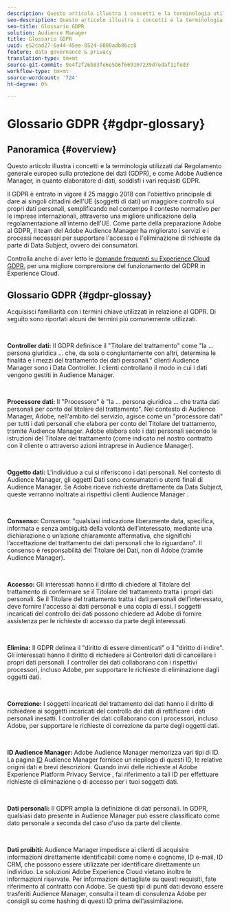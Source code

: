 ```yaml
---
description: Questo articolo illustra i concetti e la terminologia utilizzati dal Regolamento generale europeo sulla protezione dei dati (GDPR), e come  Adobe Audience Manager, in quanto elaboratore di dati, soddisfi i vari requisiti GDPR.
seo-description: Questo articolo illustra i concetti e la terminologia utilizzati dal Regolamento generale europeo sulla protezione dei dati (GDPR), e come  Adobe Audience Manager, in quanto elaboratore di dati, soddisfi i vari requisiti GDPR.
seo-title: Glossario GDPR
solution: Audience Manager
title: Glossario GDPR
uuid: e52cad27-6a44-45ee-8524-6080adb86cc8
feature: data governance & privacy
translation-type: tm+mt
source-git-commit: 9e4f2f26b83fe6e5b6f669107239d7edaf11fed3
workflow-type: tm+mt
source-wordcount: '724'
ht-degree: 0%

---
```



# Glossario GDPR {#gdpr-glossary}

## Panoramica {#overview}

Questo articolo illustra i concetti e la terminologia utilizzati dal Regolamento generale europeo sulla protezione dei dati (GDPR), e come  Adobe Audience Manager, in quanto elaboratore di dati, soddisfi i vari requisiti GDPR.

Il GDPR è entrato in vigore il 25 maggio 2018 con l&#39;obiettivo principale di dare ai singoli cittadini dell&#39;UE (soggetti di dati) un maggiore controllo sui propri dati personali, semplificando nel contempo il contesto normativo per le imprese internazionali, attraverso una migliore unificazione della regolamentazione all&#39;interno dell&#39;UE. Come parte della preparazione Adobe al GDPR, il team del Adobe Audience Manager  ha migliorato i servizi e i processi necessari per supportare l&#39;accesso e l&#39;eliminazione di richieste da parte di Data Subject, ovvero dei consumatori.

Controlla anche di aver letto le [domande frequenti su Experience Cloud GDPR.](https://www.adobe.io/apis/cloudplatform/gdpr/docs/alldocs.html#!api-specification/markdown/narrative/gdpr/gdpr-faq.md) per una migliore comprensione del funzionamento del GDPR in  Experience Cloud.

## Glossario GDPR {#gdpr-glossay}

Acquisisci familiarità con i termini chiave utilizzati in relazione al GDPR. Di seguito sono riportati alcuni dei termini più comunemente utilizzati.

 

**Controller dati:** Il GDPR definisce il &quot;Titolare del trattamento&quot; come &quot;la ... persona giuridica ... che, da sola o congiuntamente con altri, determina le finalità e i mezzi del trattamento dei dati personali.&quot;  clienti Audience Manager sono i Data Controller. I clienti controllano il modo in cui i dati vengono gestiti in  Audience Manager.

 

**Processore dati:** Il &quot;Processore&quot; è &quot;la ... persona giuridica ... che tratta dati personali per conto del titolare del trattamento&quot;. Nel contesto di  Audience Manager, Adobe, nell&#39;ambito del servizio, agisce come un &quot;processore dati&quot; per tutti i dati personali che elabora per conto del Titolare del trattamento, tramite  Audience Manager. Adobe elabora solo i dati personali secondo le istruzioni del Titolare del trattamento (come indicato nel nostro contratto con il cliente o attraverso azioni intraprese in  Audience Manager).

 

**Oggetto dati:** L&#39;individuo a cui si riferiscono i dati personali. Nel contesto di  Audience Manager, gli oggetti Dati sono  consumatori o utenti finali di Audience Manager. Se Adobe riceve richieste direttamente da Data Subject, queste verranno inoltrate ai rispettivi clienti Audience Manager .

 

**Consenso:** Consenso: &quot;qualsiasi indicazione liberamente data, specifica, informata e senza ambiguità della volontà dell’interessato, mediante una dichiarazione o un’azione chiaramente affermativa, che significhi l’accettazione del trattamento dei dati personali che lo riguardano&quot;. Il consenso è responsabilità del Titolare dei Dati, non di Adobe (tramite  Audience Manager).

 

**Accesso:** Gli interessati hanno il diritto di chiedere al Titolare del trattamento di confermare se il Titolare del trattamento tratta i propri dati personali. Se il Titolare del trattamento tratta i dati personali dell&#39;interessato, deve fornire l&#39;accesso ai dati personali e una copia di essi. I soggetti incaricati del controllo dei dati possono chiedere ad Adobe di fornire assistenza per le richieste di accesso da parte degli interessati.

 

**Elimina:** Il GDPR delinea il &quot;diritto di essere dimenticati&quot; o il &quot;diritto di indire&quot;. Gli interessati hanno il diritto di richiedere ai Controllori dati di cancellare i propri dati personali. I controller dei dati collaborano con i rispettivi processori, incluso Adobe, per supportare le richieste di eliminazione dagli oggetti dati.

 

**Correzione:** I soggetti incaricati del trattamento dei dati hanno il diritto di richiedere ai soggetti incaricati del controllo dei dati di rettificare i dati personali inesatti. I controller dei dati collaborano con i processori, incluso Adobe, per supportare le richieste di correzione da parte degli oggetti dati.

 

**ID Audience Manager:**  Adobe Audience Manager memorizza vari tipi di ID. La pagina [ID](data-privacy-ids.md) Audience Manager fornisce un riepilogo di questi ID, le relative origini dati e brevi descrizioni. Quando invii delle richieste al Adobe Experience Platform Privacy Service [](https://www.adobe.io/apis/experienceplatform/home/services/privacy-service.html), fai riferimento a tali ID per effettuare richieste di eliminazione o di accesso per i tuoi soggetti dati.

 

**Dati personali:** Il GDPR amplia la definizione di dati personali. In GDPR, qualsiasi dato presente in  Audience Manager può essere classificato come dato personale a seconda del caso d&#39;uso da parte del cliente.

 

**Dati proibiti:**  Audience Manager impedisce ai clienti di acquisire informazioni direttamente identificabili come nome e cognome, ID e-mail, ID CRM, che possono essere utilizzate per identificare direttamente un individuo. Le soluzioni Adobe Experience Cloud vietano inoltre le informazioni riservate. Per informazioni dettagliate su questi requisiti, fate riferimento al contratto con Adobe. Se questi tipi di punti dati devono essere trasferiti  Audience Manager, consulta il team di consulenza Adobe per consigli su come hashing di questi ID prima dell’assimilazione.
